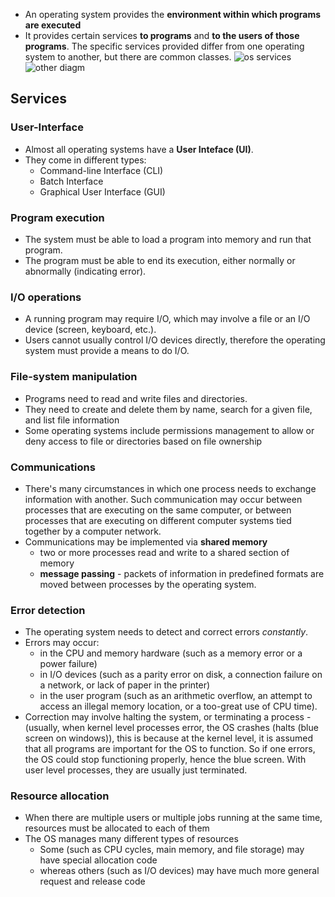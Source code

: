 - An operating system provides the **environment within which programs are executed**
- It provides certain services **to programs** and **to the users of those programs**. The specific services provided differ from one operating system to another, but there are common classes.
![os services](os-services-diag.png)
![other diagm](os2-diag.png)

## Services

### User-Interface

- Almost all operating systems have a **User Inteface (UI)**.
- They come in different types:
	- Command-line Interface (CLI)
	- Batch Interface
	- Graphical User Interface (GUI)

### Program execution

- The system must be able to load a program into memory and run that program.
- The program must be able to end its execution, either normally or abnormally (indicating error).


### I/O operations

- A running program may require I/O, which may involve a file or an I/O device (screen, keyboard, etc.).
- Users cannot usually control I/O devices directly, therefore the operating system must provide a means to do I/O.


### File-system manipulation

- Programs need to read and write files and directories.
- They need to create and delete them by name, search for a given file, and list file information
- Some operating systems include permissions management to allow or deny access to file or directories based on file ownership


### Communications

- There's many circumstances in which one process needs to exchange information with another. Such communication may occur between processes that are executing on the same computer, or between processes that are executing on different computer systems tied together by a computer network.
- Communications may be implemented via **shared memory**
	- two or more processes read and write to a shared section of memory
	- **message passing** -  packets of information in predefined formats are moved between processes by the operating system.


### Error detection

- The operating system needs to detect and correct errors *constantly*. 
- Errors may occur: 
	- in the CPU and memory hardware (such as a memory error or a power failure)
	- in I/O devices (such as a parity error on disk, a connection failure on a network, or lack of paper in the printer)
	- in the user program (such as an arithmetic overflow, an attempt to access an illegal memory location, or a too-great use of CPU time).
- Correction may involve halting the system, or terminating a process - (usually, when kernel level processes error, the OS crashes (halts (blue screen on windows)), this is because at the kernel level, it is assumed that all programs are important for the OS to function. So if one errors, the OS could stop functioning properly, hence the blue screen. With user level processes, they are usually just terminated.


### Resource allocation

- When there are multiple users or multiple jobs running at the same time, resources must be allocated to each of them
- The OS manages many different types of resources
	- Some (such as CPU cycles, main memory, and file storage) may have special allocation code
	- whereas others (such as I/O devices) may have much more general request and release code


